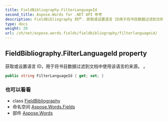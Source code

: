 ```yaml
---
title: FieldBibliography.FilterLanguageId
second_title: Aspose.Words for .NET API 参考
description: FieldBibliography 财产. 获取或设置语言 ID用于将书目数据过滤到文档中使用该语言的来源 
type: docs
weight: 20
url: /zh/net/aspose.words.fields/fieldbibliography/filterlanguageid/
---
```

## FieldBibliography.FilterLanguageId property

获取或设置语言 ID，用于将书目数据过滤到文档中使用该语言的来源。 。

```csharp
public string FilterLanguageId { get; set; }
```

### 也可以看看

* class [FieldBibliography](../)
* 命名空间 [Aspose.Words.Fields](../../fieldbibliography/)
* 部件 [Aspose.Words](../../../)


